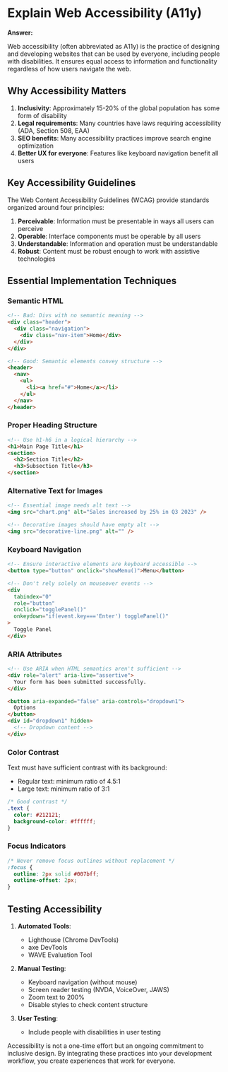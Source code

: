 # Explain Web Accessibility (A11y)

**Answer:**

Web accessibility (often abbreviated as A11y) is the practice of designing and developing websites that can be used by everyone, including people with disabilities. It ensures equal access to information and functionality regardless of how users navigate the web.

## Why Accessibility Matters

1. **Inclusivity**: Approximately 15-20% of the global population has some form of disability
2. **Legal requirements**: Many countries have laws requiring accessibility (ADA, Section 508, EAA)
3. **SEO benefits**: Many accessibility practices improve search engine optimization
4. **Better UX for everyone**: Features like keyboard navigation benefit all users

## Key Accessibility Guidelines

The Web Content Accessibility Guidelines (WCAG) provide standards organized around four principles:

1. **Perceivable**: Information must be presentable in ways all users can perceive
2. **Operable**: Interface components must be operable by all users
3. **Understandable**: Information and operation must be understandable
4. **Robust**: Content must be robust enough to work with assistive technologies

## Essential Implementation Techniques

### Semantic HTML

```html
<!-- Bad: Divs with no semantic meaning -->
<div class="header">
  <div class="navigation">
    <div class="nav-item">Home</div>
  </div>
</div>

<!-- Good: Semantic elements convey structure -->
<header>
  <nav>
    <ul>
      <li><a href="#">Home</a></li>
    </ul>
  </nav>
</header>
```

### Proper Heading Structure

```html
<!-- Use h1-h6 in a logical hierarchy -->
<h1>Main Page Title</h1>
<section>
  <h2>Section Title</h2>
  <h3>Subsection Title</h3>
</section>
```

### Alternative Text for Images

```html
<!-- Essential image needs alt text -->
<img src="chart.png" alt="Sales increased by 25% in Q3 2023" />

<!-- Decorative images should have empty alt -->
<img src="decorative-line.png" alt="" />
```

### Keyboard Navigation

```html
<!-- Ensure interactive elements are keyboard accessible -->
<button type="button" onclick="showMenu()">Menu</button>

<!-- Don't rely solely on mouseover events -->
<div 
  tabindex="0" 
  role="button"
  onclick="togglePanel()"
  onkeydown="if(event.key==='Enter') togglePanel()"
>
  Toggle Panel
</div>
```

### ARIA Attributes

```html
<!-- Use ARIA when HTML semantics aren't sufficient -->
<div role="alert" aria-live="assertive">
  Your form has been submitted successfully.
</div>

<button aria-expanded="false" aria-controls="dropdown1">
  Options
</button>
<div id="dropdown1" hidden>
  <!-- Dropdown content -->
</div>
```

### Color Contrast

Text must have sufficient contrast with its background:
- Regular text: minimum ratio of 4.5:1
- Large text: minimum ratio of 3:1

```css
/* Good contrast */
.text {
  color: #212121;
  background-color: #ffffff;
}
```

### Focus Indicators

```css
/* Never remove focus outlines without replacement */
:focus {
  outline: 2px solid #007bff;
  outline-offset: 2px;
}
```

## Testing Accessibility

1. **Automated Tools**:
   - Lighthouse (Chrome DevTools)
   - axe DevTools
   - WAVE Evaluation Tool

2. **Manual Testing**:
   - Keyboard navigation (without mouse)
   - Screen reader testing (NVDA, VoiceOver, JAWS)
   - Zoom text to 200%
   - Disable styles to check content structure

3. **User Testing**:
   - Include people with disabilities in user testing

Accessibility is not a one-time effort but an ongoing commitment to inclusive design. By integrating these practices into your development workflow, you create experiences that work for everyone.